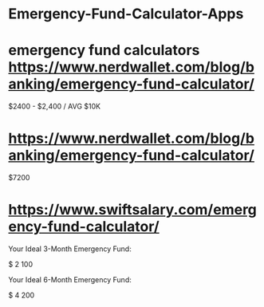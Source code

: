 # Emergency-Fund-Calculator-Apps


# emergency fund calculators https://www.nerdwallet.com/blog/banking/emergency-fund-calculator/
$2400 - $2,400 / AVG $10K

# https://www.nerdwallet.com/blog/banking/emergency-fund-calculator/

$7200

#  https://www.swiftsalary.com/emergency-fund-calculator/

Your Ideal 3-Month Emergency Fund:

$ 2 100



Your Ideal 6-Month Emergency Fund:

$ 4 200

